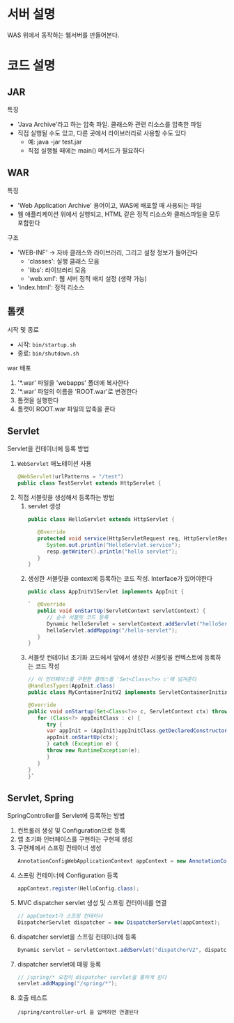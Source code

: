 # 서버 설명
WAS 위에서 동작하는 웹서버를 만들어본다.

# 코드 설명
## JAR
특징
- 'Java Archive'라고 하는 압축 파일. 클래스와 관련 리소스를 압축한 파일
- 직접 실행될 수도 있고, 다른 곳에서 라이브러리로 사용할 수도 있다
   - 예: java -jar test.jar
   - 직접 실행될 때에는 main() 메서드가 필요하다

## WAR
특징
- 'Web Application Archive' 용어이고, WAS에 배포할 때 사용되는 파일
- 웹 애플리케이션 위에서 실행되고, HTML 같은 정적 리소스와 클래스파일을 모두 포함한다

구조
- 'WEB-INF' -> 자바 클래스와 라이브러리, 그리고 설정 정보가 들어간다
   - 'classes': 실행 클래스 모음
   - 'libs': 라이브러리 모음
   - 'web.xml': 웹 서버 정적 배치 설정 (생략 가능)
- 'index.html': 정적 리소스

## 톰캣
시작 및 종료
- 시작: `bin/startup.sh`
- 종료: `bin/shutdown.sh`

war 배포
1. '*.war' 파일을 'webapps' 폴더에 복사한다
2. '*.war' 파일의 이름을 'ROOT.war'로 변경한다
3. 톰캣을 실행한다
4. 톰캣이 ROOT.war 파일의 압축을 푼다

## Servlet
Servlet을 컨테이너에 등록 방법
1. `WebServlet` 애노테이션 사용
   ```java
   @WebServlet(urlPatterns = "/test")
   public class TestServlet extends HttpServlet {
   ```
2. 직접 서블릿을 생성해서 등록하는 방법
   1. servlet 생성
      ```java
      public class HelloServlet extends HttpServlet {

         @Override
         protected void service(HttpServletRequest req, HttpServletResponse resp) throws ServletException, IOException {
            System.out.println("HelloServlet.service");
            resp.getWriter().println("hello servlet");
         }
      }
      ```
   2. 생성한 서블릿을 context에 등록하는 코드 작성. Interface가 있어야한다
      ```java
      public class AppInitV1Servlet implements AppInit {

      `  @Override
         public void onStartUp(ServletContext servletContext) {
            // 순수 서블릿 코드 등록
            Dynamic helloServlet = servletContext.addServlet("helloServlet", new HelloServlet());
            helloServlet.addMapping("/hello-servlet");
         }
      }
      ```
   3. 서블릿 컨테이너 초기화 코드에서 앞에서 생성한 서블릿을 컨텍스트에 등록하는 코드 작성
      ```java
      // 이 인터페이스를 구현한 클래스를 'Set<Class<?>> c'에 넘겨준다
      @HandlesTypes(AppInit.class)
      public class MyContainerInitV2 implements ServletContainerInitializer {

      @Override
      public void onStartup(Set<Class<?>> c, ServletContext ctx) throws ServletException {
         for (Class<?> appInitClass : c) {
            try {
            var appInit = (AppInit)appInitClass.getDeclaredConstructor().newInstance();
            appInit.onStartUp(ctx);
            } catch (Exception e) {
            throw new RuntimeException(e);
            }
         }
      }
      }`
      ```
## Servlet, Spring
SpringController를 Servlet에 등록하는 방법
1. 컨트롤러 생성 및 Configuration으로 등록
2. 앱 초기화 인터페이스를 구현하는 구현체 생성
3. 구현체에서 스프링 컨테이너 생성
   ```java
   AnnotationConfigWebApplicationContext appContext = new AnnotationConfigWebApplicationContext();
   ```
4. 스프링 컨테이너에 Configuration 등록
   ```java
   appContext.register(HelloConfig.class);
   ```
5. MVC dispatcher servlet 생성 및 스프링 컨터이네를 연결
   ```java
   // appContext가 스프링 컨테이너
   DispatcherServlet dispatcher = new DispatcherServlet(appContext);
   ```
6. dispatcher servlet을 스프링 컨테이너에 등록
   ```java
   Dynamic servlet = servletContext.addServlet("dispatcherV2", dispatcher);
   ```
7. dispatcher servlet에 매핑 등록
   ```java
   // /spring/* 요청이 dispatcher servlet을 통하게 된다
   servlet.addMapping("/spring/*");
   ```
8. 호출 테스트
   ```
   /spring/controller-url 을 입력하면 연결된다
   ```